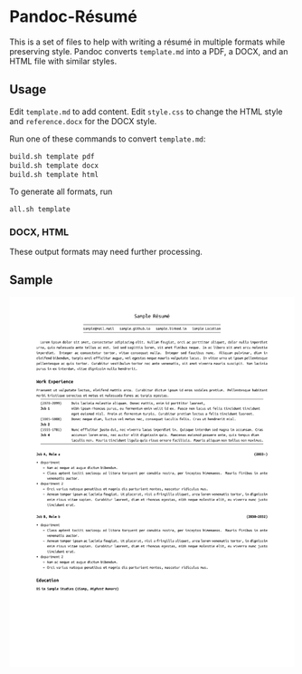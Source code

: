 # Pandoc-Résumé

This is a set of files to help with writing a résumé in multiple formats while preserving style.
Pandoc converts `template.md` into a PDF, a DOCX, and an HTML file with similar styles.

## Usage

Edit `template.md` to add content. Edit `style.css` to change the HTML style and `reference.docx` for the DOCX style.

Run one of these commands to convert `template.md`:

```
build.sh template pdf
build.sh template docx
build.sh template html
```

To generate all formats, run

```
all.sh template
```

### DOCX, HTML

These output formats may need further processing.

## Sample

![PDF rendered to PNG](template.png)
